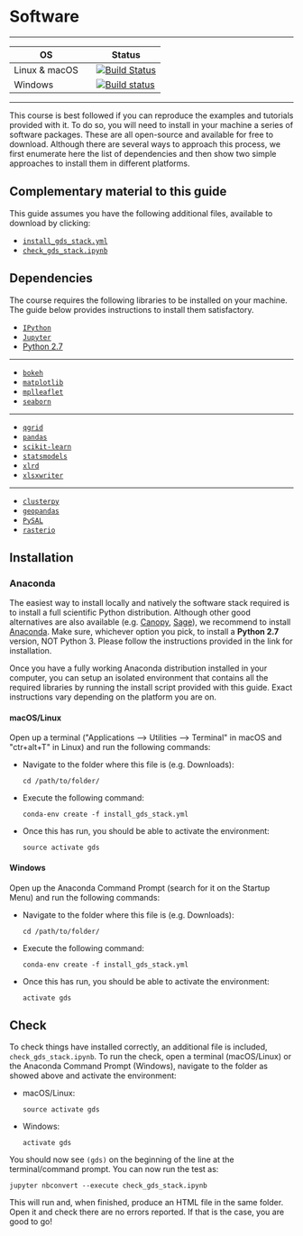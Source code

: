 # Software

---

| <CENTER>OS</CENTER>    | | <CENTER>Status</CENTER> |
| ------- | ----- | -----------------|
| Linux & macOS  | | [![Build Status](https://travis-ci.org/darribas/gds16.svg?branch=master)](https://travis-ci.org/darribas/gds16) |
| Windows |  | [![Build status](https://ci.appveyor.com/api/projects/status/nlobj16coto8k0rv?svg=true)](https://ci.appveyor.com/project/darribas/gds16) |

---

This course is best followed if you can reproduce the examples and tutorials
provided with it. To do so, you will need to install in your machine a series
of software packages. These are all open-source and available for free to
download. Although there are several ways to approach this process, we first
enumerate here the list of dependencies and then show two simple approaches to
install them in different platforms.

## Complementary material to this guide

This guide assumes you have the following additional files, available to
download by clicking:

* [`install_gds_stack.yml`](content/infrastructure/install_gds_stack.yml)
*  [`check_gds_stack.ipynb`](content/infrastructure/check_gds_stack.ipynb)

## Dependencies

The course requires the following libraries to be installed on your machine.
The guide below provides instructions to install them satisfactory.

* [`IPython`](http://ipython.org) 
* [`Jupyter`](https://jupyter.org)
* [Python 2.7](https://www.python.org)

---

* [`bokeh`](http://bokeh.pydata.org/en/latest/)
* [`matplotlib`](http://matplotlib.org)
* [`mplleaflet`](https://github.com/jwass/mplleaflet)
* [`seaborn`](http://stanford.edu/~mwaskom/software/seaborn/)

---

* [`qgrid`](https://github.com/quantopian/qgrid)
* [`pandas`](http://pandas.pydata.org)
* [`scikit-learn`](http://scikit-learn.org/stable/index.html)
* [`statsmodels`](http://www.statsmodels.org/stable/index.html)
* [`xlrd`](https://pypi.python.org/pypi/xlrd)
* [`xlsxwriter`](https://xlsxwriter.readthedocs.io)

---

* [`clusterpy`](http://www.rise-group.org/risem/clusterpy/)
* [`geopandas`](http://geopandas.org)
* [`PySAL`](http://pysal.org)
* [`rasterio`](https://pypi.python.org/pypi/rasterio/)

## Installation

### Anaconda

The easiest way to install locally and natively the software stack required is
to install a full scientific Python distribution. Although other good alternatives
are also available (e.g. [Canopy](https://www.enthought.com/products/canopy/),
[Sage](http://www.sagemath.org)), we recommend to install
[Anaconda](https://store.continuum.io/cshop/anaconda/). Make sure, whichever
option you pick, to install a **Python 2.7** version, NOT Python 3. Please follow the
instructions provided in the link for installation.

Once you have a fully working Anaconda distribution installed in your
computer, you can setup an isolated environment that contains all the required
libraries by running the install script provided
with this guide. Exact instructions vary depending on the platform you are on. 

#### macOS/Linux

Open up a terminal ("Applications --> Utilities --> Terminal" in macOS and 
"ctr+alt+T" in Linux) and run the following commands:

* Navigate to the folder where this file is (e.g. Downloads):

    ```
    cd /path/to/folder/
    ```

* Execute the following command:

    ```
    conda-env create -f install_gds_stack.yml
    ```

* Once this has run, you should be able to activate the environment:

    ```
    source activate gds
    ```

#### Windows

Open up the Anaconda Command Prompt (search for it on the Startup Menu) and
run the following commands:

* Navigate to the folder where this file is (e.g. Downloads):

    ```
    cd /path/to/folder/
    ```

* Execute the following command:

    ```
    conda-env create -f install_gds_stack.yml
    ```

* Once this has run, you should be able to activate the environment:

    ```
    activate gds
    ```


## Check

To check things have installed correctly, an additional file is included, `check_gds_stack.ipynb`. To run the check, open a terminal (macOS/Linux) or the Anaconda Command Prompt (Windows), navigate to the folder as showed above and activate the environment:

* macOS/Linux:

    ```
    source activate gds
    ```

* Windows:

    ```
    activate gds
    ```

You should now see `(gds)` on the beginning of the line at the
terminal/command prompt. You can now run the test as:

`jupyter nbconvert --execute check_gds_stack.ipynb`

This will run and, when finished, produce an HTML file in the same folder.
Open it and check there are no errors reported. If that is the case, you are
good to go!

